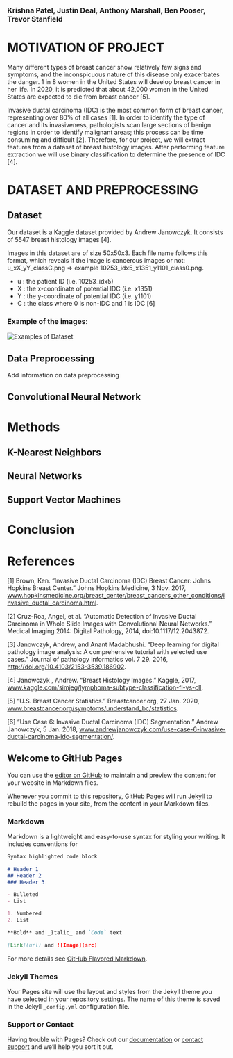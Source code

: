 ### Krishna Patel, Justin Deal, Anthony Marshall, Ben Pooser, Trevor Stanfield

# MOTIVATION OF PROJECT

Many different types of breast cancer show relatively few signs and symptoms, and the inconspicuous nature of this disease only exacerbates the danger. 1 in 8 women in the United States will develop breast cancer in her life. In 2020, it is predicted that about 42,000 women in the United States are expected to die from breast cancer [5]. 

Invasive ductal carcinoma (IDC) is the most common form of breast cancer, representing over 80% of all cases [1]. In order to identify the type of cancer and its invasiveness, pathologists scan large sections of benign regions in order to identify malignant areas; this process can be time consuming and difficult [2]. Therefore, for our project, we will extract features from a dataset of breast histology images. After performing feature extraction we will use binary classification to determine the presence of IDC [4]. 

# DATASET AND PREPROCESSING

## Dataset
Our dataset is a Kaggle dataset provided by Andrew Janowczyk. It consists of 5547 breast histology images [4].

Images in this dataset are of size 50x50x3. Each file name follows this format, which reveals if the image is cancerous images or not: u_xX_yY_classC.png => example 10253_idx5_x1351_y1101_class0.png.

- u : the patient ID (i.e. 10253_idx5)
- X : the x-coordinate of potential IDC (i.e. x1351)
- Y : the y-coordinate of potential IDC (i.e. y1101)
- C : the class where 0 is non-IDC and 1 is IDC [6]

### Example of the images:

![Examples of Dataset](https://github.com/patelkb99/cs4641-team36.github.io/tree/master/images/datasetExample.png)

## Data Preprocessing

Add information on data preprocessing

## Convolutional Neural Network

# Methods
## K-Nearest Neighbors
## Neural Networks
## Support Vector Machines

# Conclusion

# References
[1] Brown, Ken. “Invasive Ductal Carcinoma (IDC) Breast Cancer: Johns Hopkins Breast Center.” Johns Hopkins Medicine, 3 Nov. 2017, www.hopkinsmedicine.org/breast_center/breast_cancers_other_conditions/invasive_ductal_carcinoma.html.

[2] Cruz-Roa, Angel, et al. “Automatic Detection of Invasive Ductal Carcinoma in Whole Slide Images with Convolutional Neural Networks.” Medical Imaging 2014: Digital Pathology, 2014, doi:10.1117/12.2043872.

[3] Janowczyk, Andrew, and Anant Madabhushi. “Deep learning for digital pathology image analysis: A comprehensive tutorial with selected use cases.” Journal of pathology informatics vol. 7 29. 2016, http://doi.org/10.4103/2153-3539.186902.

[4] Janowczyk , Andrew. “Breast Histology Images.” Kaggle, 2017, www.kaggle.com/simjeg/lymphoma-subtype-classification-fl-vs-cll.

[5] “U.S. Breast Cancer Statistics.” Breastcancer.org, 27 Jan. 2020, www.breastcancer.org/symptoms/understand_bc/statistics.

[6] “Use Case 6: Invasive Ductal Carcinoma (IDC) Segmentation.” Andrew Janowczyk, 5 Jan. 2018, www.andrewjanowczyk.com/use-case-6-invasive-ductal-carcinoma-idc-segmentation/.


## Welcome to GitHub Pages

You can use the [editor on GitHub](https://github.com/patelkb99/4641-team31.github.io/edit/master/README.md) to maintain and preview the content for your website in Markdown files.

Whenever you commit to this repository, GitHub Pages will run [Jekyll](https://jekyllrb.com/) to rebuild the pages in your site, from the content in your Markdown files.

### Markdown

Markdown is a lightweight and easy-to-use syntax for styling your writing. It includes conventions for

```markdown
Syntax highlighted code block

# Header 1
## Header 2
### Header 3

- Bulleted
- List

1. Numbered
2. List

**Bold** and _Italic_ and `Code` text

[Link](url) and ![Image](src)
```

For more details see [GitHub Flavored Markdown](https://guides.github.com/features/mastering-markdown/).

### Jekyll Themes

Your Pages site will use the layout and styles from the Jekyll theme you have selected in your [repository settings](https://github.com/patelkb99/4641-team31.github.io/settings). The name of this theme is saved in the Jekyll `_config.yml` configuration file.

### Support or Contact

Having trouble with Pages? Check out our [documentation](https://help.github.com/categories/github-pages-basics/) or [contact support](https://github.com/contact) and we’ll help you sort it out.
